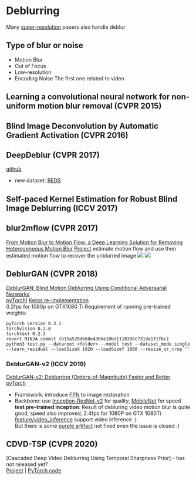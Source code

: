 # Deblurring
Many [super-resolution](super-resolution.md) papers also handle deblur
## Type of blur or noise
* Motion Blur
* Out of Focus
* Low-resolution
* Encoding Noise
The first one related to video
## Learning a convolutional neural network for non-uniform motion blur removal (CVPR 2015)
## Blind Image Deconvolution by Automatic Gradient Activation (CVPR 2016)
## DeepDeblur (CVPR 2017)
[github](https://github.com/SeungjunNah/DeepDeblur_release)
* new dataset: [REDS](https://seungjunnah.github.io/Datasets/reds) 
## Self-paced Kernel Estimation for Robust Blind Image Deblurring (ICCV 2017)
## blur2mflow (CVPR 2017)
[From Motion Blur to Motion Flow: a Deep Learning Solution for Removing Heterogeneous Motion Blur](https://donggong1.github.io/docs/blur2mflow_cvpr17.pdf)
[Project](https://donggong1.github.io/blur2mflow)
estimate motion flow and use then estimated motion flow to recover the unblurred image
![](https://donggong1.github.io/projects/blur2mflow/framework.jpg)
![](https://donggong1.github.io/projects/blur2mflow/net.png)

## DeblurGAN (CVPR 2018)
[DeblurGAN: Blind Motion Deblurring Using Conditional Adversarial Networks](https://arxiv.org/pdf/1711.07064.pdf)  
[pyTorch](https://github.com/KupynOrest/DeblurGAN)| [Keras re-implementation](https://github.com/RaphaelMeudec/deblur-gan)  
0.2fps for 1080p on GTX1080 Ti
Requirement of running pre-trained weights:
```
pyTorch version 0.3.1
torchvision 0.2.0
torchtext 0.2.3
revert NINJA commit (b15a520d660e4366e10bd1110398c731da1f1f6c)
python3 test.py --dataroot <folder> --model test --dataset_mode single --learn_residual --loadSizeX 1920 --loadSizeY 1080 --resize_or_crop ''
```

### DeblurGAN-v2 (ICCV 2019)
[DeblurGAN-v2: Deblurring (Orders-of-Magnitude) Faster and Better](https://arxiv.org/abs/1908.03826)  
[pyTorch](https://github.com/TAMU-VITA/DeblurGANv2)
* Framework: introduce [FPN](/CNN/object_detection/object_detection.html#fpn-cvpr-2017) to image restoration
* Backbone: use [Inception-ResNet-v2](/CNN/models.html#resnet-2015-cvpr-2016) for quality, [MobileNet](/CNN/light-weight_models.html#mobilenet-v2-cvpr-2018) for speed  
**test pre-trained inception**: Result of debluring video motion blur is quite good, speed also improved, 2.4fps for 1080P on GTX 1080Ti  
[feature/video_inference](https://github.com/htleeab/DeblurGANv2/tree/feature/video_inference) support video inference :)  
But there is some [purple artifact](https://github.com/TAMU-VITA/DeblurGANv2/issues/18) not fixed even the issue is closed :(

## CDVD-TSP (CVPR 2020)
[Cascaded Deep Video Deblurring Using Temporal Sharpness Prior] - has not released yet?  
[Project](https://baihaoran.xyz/projects/cdvd-tsp/index.html) |
[PyTorch code](https://github.com/csbhr/CDVD-TSP)

